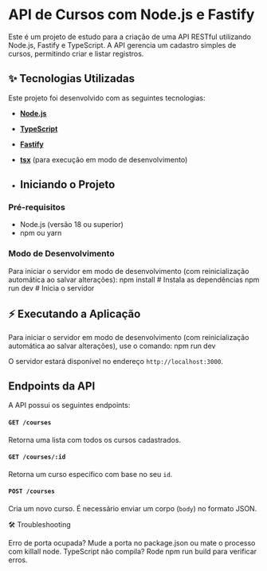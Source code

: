 # API de Cursos com Node.js e Fastify

Este é um projeto de estudo para a criação de uma API RESTful utilizando Node.js, Fastify e TypeScript. A API gerencia um cadastro simples de cursos, permitindo criar e listar registros.

## ✨ Tecnologias Utilizadas

Este projeto foi desenvolvido com as seguintes tecnologias:

* **[Node.js](https://nodejs.org/en/)**
* **[TypeScript](https://www.typescriptlang.org/)**
* **[Fastify](https://www.fastify.io/)**
* **[tsx](https://github.com/esbuild-kit/tsx)** (para execução em modo de desenvolvimento)


* ## Iniciando o Projeto
### Pré-requisitos
- Node.js (versão 18 ou superior)
- npm ou yarn

### Modo de Desenvolvimento
Para iniciar o servidor em modo de desenvolvimento (com reinicialização automática ao salvar alterações):
npm install  # Instala as dependências
npm run dev  # Inicia o servidor


## ⚡ Executando a Aplicação
Para iniciar o servidor em modo de desenvolvimento (com reinicialização automática ao salvar alterações), use o comando: npm run dev

O servidor estará disponível no endereço `http://localhost:3000`.

## Endpoints da API
A API possui os seguintes endpoints:

#### `GET /courses`
Retorna uma lista com todos os cursos cadastrados.

#### `GET /courses/:id`
Retorna um curso específico com base no seu `id`.

#### `POST /courses`
Cria um novo curso. É necessário enviar um corpo (`body`) no formato JSON.


🛠️ Troubleshooting

Erro de porta ocupada? Mude a porta no package.json ou mate o processo com killall node.
TypeScript não compila? Rode npm run build para verificar erros.
